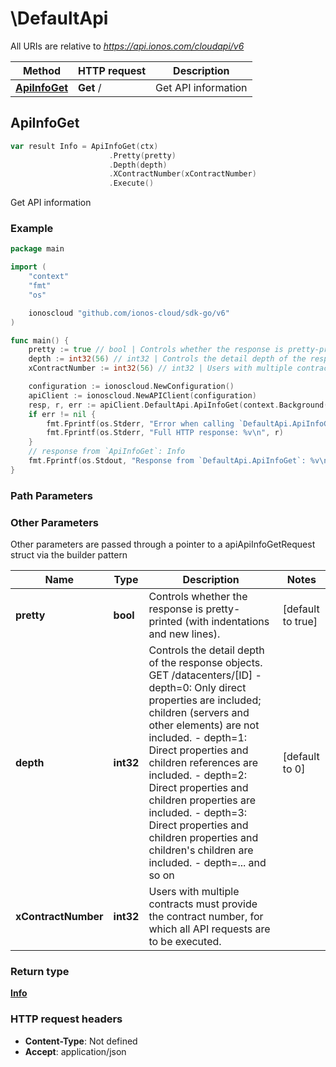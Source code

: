 # \DefaultApi

All URIs are relative to *https://api.ionos.com/cloudapi/v6*

|Method | HTTP request | Description|
|------------- | ------------- | -------------|
|[**ApiInfoGet**](DefaultApi.md#ApiInfoGet) | **Get** / | Get API information|



## ApiInfoGet

```go
var result Info = ApiInfoGet(ctx)
                      .Pretty(pretty)
                      .Depth(depth)
                      .XContractNumber(xContractNumber)
                      .Execute()
```

Get API information



### Example

```go
package main

import (
    "context"
    "fmt"
    "os"

    ionoscloud "github.com/ionos-cloud/sdk-go/v6"
)

func main() {
    pretty := true // bool | Controls whether the response is pretty-printed (with indentations and new lines). (optional) (default to true)
    depth := int32(56) // int32 | Controls the detail depth of the response objects.  GET /datacenters/[ID]  - depth=0: Only direct properties are included; children (servers and other elements) are not included.  - depth=1: Direct properties and children references are included.  - depth=2: Direct properties and children properties are included.  - depth=3: Direct properties and children properties and children's children are included.  - depth=... and so on (optional) (default to 0)
    xContractNumber := int32(56) // int32 | Users with multiple contracts must provide the contract number, for which all API requests are to be executed. (optional)

    configuration := ionoscloud.NewConfiguration()
    apiClient := ionoscloud.NewAPIClient(configuration)
    resp, r, err := apiClient.DefaultApi.ApiInfoGet(context.Background()).Pretty(pretty).Depth(depth).XContractNumber(xContractNumber).Execute()
    if err != nil {
        fmt.Fprintf(os.Stderr, "Error when calling `DefaultApi.ApiInfoGet``: %v\n", err)
        fmt.Fprintf(os.Stderr, "Full HTTP response: %v\n", r)
    }
    // response from `ApiInfoGet`: Info
    fmt.Fprintf(os.Stdout, "Response from `DefaultApi.ApiInfoGet`: %v\n", resp)
}
```

### Path Parameters



### Other Parameters

Other parameters are passed through a pointer to a apiApiInfoGetRequest struct via the builder pattern


|Name | Type | Description  | Notes|
|------------- | ------------- | ------------- | -------------|
| **pretty** | **bool** | Controls whether the response is pretty-printed (with indentations and new lines). | [default to true]|
| **depth** | **int32** | Controls the detail depth of the response objects.  GET /datacenters/[ID]  - depth&#x3D;0: Only direct properties are included; children (servers and other elements) are not included.  - depth&#x3D;1: Direct properties and children references are included.  - depth&#x3D;2: Direct properties and children properties are included.  - depth&#x3D;3: Direct properties and children properties and children&#39;s children are included.  - depth&#x3D;... and so on | [default to 0]|
| **xContractNumber** | **int32** | Users with multiple contracts must provide the contract number, for which all API requests are to be executed. | |

### Return type

[**Info**](../models/Info.md)

### HTTP request headers

- **Content-Type**: Not defined
- **Accept**: application/json


